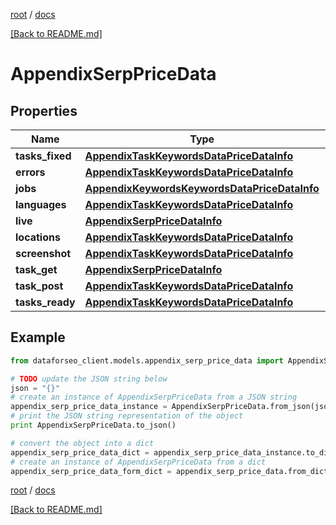 [root](./../ "root") / [docs](./ "docs")

[[Back to README.md]](./../README.md "[Back to README.md]")

# AppendixSerpPriceData

## Properties

Name | Type | Description | Notes
------------ | ------------- | ------------- | -------------
**tasks_fixed** | [**AppendixTaskKeywordsDataPriceDataInfo**](AppendixTaskKeywordsDataPriceDataInfo.md) |  | [optional]
**errors** | [**AppendixTaskKeywordsDataPriceDataInfo**](AppendixTaskKeywordsDataPriceDataInfo.md) |  | [optional]
**jobs** | [**AppendixKeywordsKeywordsDataPriceDataInfo**](AppendixKeywordsKeywordsDataPriceDataInfo.md) |  | [optional]
**languages** | [**AppendixTaskKeywordsDataPriceDataInfo**](AppendixTaskKeywordsDataPriceDataInfo.md) |  | [optional]
**live** | [**AppendixSerpPriceDataInfo**](AppendixSerpPriceDataInfo.md) |  | [optional]
**locations** | [**AppendixTaskKeywordsDataPriceDataInfo**](AppendixTaskKeywordsDataPriceDataInfo.md) |  | [optional]
**screenshot** | [**AppendixTaskKeywordsDataPriceDataInfo**](AppendixTaskKeywordsDataPriceDataInfo.md) |  | [optional]
**task_get** | [**AppendixSerpPriceDataInfo**](AppendixSerpPriceDataInfo.md) |  | [optional]
**task_post** | [**AppendixTaskKeywordsDataPriceDataInfo**](AppendixTaskKeywordsDataPriceDataInfo.md) |  | [optional]
**tasks_ready** | [**AppendixTaskKeywordsDataPriceDataInfo**](AppendixTaskKeywordsDataPriceDataInfo.md) |  | [optional]

## Example

```python
from dataforseo_client.models.appendix_serp_price_data import AppendixSerpPriceData

# TODO update the JSON string below
json = "{}"
# create an instance of AppendixSerpPriceData from a JSON string
appendix_serp_price_data_instance = AppendixSerpPriceData.from_json(json)
# print the JSON string representation of the object
print AppendixSerpPriceData.to_json()

# convert the object into a dict
appendix_serp_price_data_dict = appendix_serp_price_data_instance.to_dict()
# create an instance of AppendixSerpPriceData from a dict
appendix_serp_price_data_form_dict = appendix_serp_price_data.from_dict(appendix_serp_price_data_dict)
```

  

[root](./../ "root") / [docs](./ "docs")

[[Back to README.md]](./../README.md "[Back to README.md]")